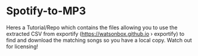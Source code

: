 # Spotify-to-MP3
 Heres a Tutorial/Repo which contains the files allowing you to use the extracted CSV from exportify (https://watsonbox.github.io › exportify) to find and download the matching songs so you have a local copy. Watch out for licensing!
